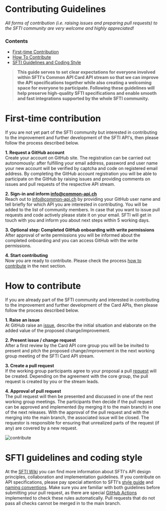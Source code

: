 # Contributing Guidelines

*All forms of contribution (i.e. raising issues and preparing pull requests) to the SFTI community are very welcome and highly appreciated!*

### Contents
- [First-time Contribution](#first-time-contribution)
- [How To Contribute](#how-to-contribute)
- [SFTI Guidelines and Coding Style](#sfti-guidelines-and-coding-style)


> **This guide serves to set clear expectations for everyone involved within SFTI's Common API Card API stream so that we can improve the API specifications together while also creating a welcoming space for everyone to participate. Following these guidelines will help preserve high-quality SFTI specifications and enable smooth and fast integrations supported by the whole SFTI community.**

# First-time contribution
If you are not yet part of the SFTI community but interested in contributing to the improvement and further development of the SFTI API's, then please follow the process described below.

**1. Request a GitHub account**  
Create your account on GitHub site. The registration can be carried out autonomously: after fulfilling your email address, password and user name your new account will be verified by captcha and code on registered email address.
By completing the GitHub account registration you will be able to participate on the GitHub by raising issues and providing comments on issues and pull requests of the respective API stream.

**2. Sign-in and inform [info@common-api.ch](mailto:info@common-api.ch)**  
Reach out to [info@common-api.ch](mailto:info@common-api.ch) by providing your GitHub user name and tell briefly for which API you are interested in contributing. You will be added to the list of community members.
In case that you want to issue pull requests and code actively please state it on your email. SFTI will get in touch with you and inform you about next steps within 5 working days.

**3. Optional step: Completed GitHub onboarding with write permissions**  
After approval of write permissions you will be informed about the completed onboarding and you can access GitHub with the write permissions.

**4. Start contributing**  
Now you are ready to contribute. Please check the process [how to contribute](#how-to-contribute) in the next section.

# How to contribute
If you are already part of the SFTI community and interested in contributing to the improvement and further development of the Card APIs, then please follow the process described below.

**1. Raise an issue**  
At GitHub raise an [issue](https://github.com/swissfintechinnovations/ca-card/issues), describe the initial situation and elaborate on the added value of the proposed change/improvement.

**2. Present issue / change request**  
After a first review by the Card API core group you will be be invited to present and pitch the proposed change/improvement in the next working group meeting of the SFTI Card API stream.

**3. Create a pull request**  
If the working group participants agree to your proposal a pull [request](https://github.com/swissfintechinnovations/ca-card/pulls) will be created. Depending on the agreement with the core group, the pull request is created by you or the stream leads.

**4. Approval of pull request**  
The pull request will then be presented and discussed in one of the next working group meetings. The participants then decide if the pull request can be approved and implemented (by merging it to the main branch) in one of the next releases. With the approval of the pull request and with the merging into the main branch, the associated issue will be closed. The requestor is responsible for ensuring that unrealized parts of the request (if any) are covered by a new request.

![contribute](https://github.com/user-attachments/assets/bdacc779-ddfa-484e-9e86-ff2008d4c7db)

# SFTI guidelines and coding style
At the [SFTI Wiki](https://github.com/swissfintechinnovations/.github/wiki) you can find more information about SFTI's API design principles, collaboration and implementation guidelines. If you contribute on API specifications, please pay special attention to SFTI's [style guide](https://github.com/swissfintechinnovations/.github/wiki/Style-Guide-Common-APIs) and [naming conventions](https://github.com/swissfintechinnovations/.github/wiki/Naming-Conventions). Make sure you are familiar with both guidelines before submitting your pull request, as there are special [GitHub Actions](https://github.com/swissfintechinnovations/.github/wiki/Github-Actions) implemented to check these rules automatically. Pull requests that do not pass all checks cannot be merged in to the main branch.
